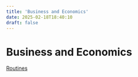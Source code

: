 ```yaml
---
title: 'Business and Economics'
date: 2025-02-18T18:40:10
draft: false
---
```


# Business and Economics

[Routines](Business%20and%20Economics%20fca7e00afbfc455eae3a3de132c9d2ef/Routines%20d390bd5b0f7640e29721fe020e7ddcf2.md)
